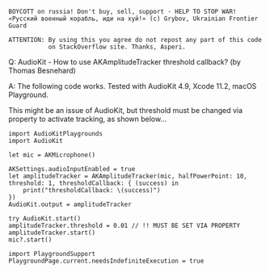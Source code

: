 ```
BOYCOTT on russia! Don't buy, sell, support - HELP TO STOP WAR!
«Русский военный корабль, иди на хуй!» (c) Grybov, Ukrainian Frontier Guard

ATTENTION: By using this you agree do not repost any part of this code
           on StackOverflow site. Thanks, Asperi.
```

Q: AudioKit - How to use AKAmplitudeTracker threshold callback? (by Thomas Besnehard)

A: The following code works. Tested with AudioKit 4.9, Xcode 11.2, macOS Playground.

This might be an issue of AudioKit, but threshold must be changed via property to activate tracking, as shown below...

    import AudioKitPlaygrounds
    import AudioKit
    
    let mic = AKMicrophone()
    
    AKSettings.audioInputEnabled = true
    let amplitudeTracker = AKAmplitudeTracker(mic, halfPowerPoint: 10, threshold: 1, thresholdCallback: { (success) in
        print("thresholdCallback: \(success)")
    })
    AudioKit.output = amplitudeTracker
    
    try AudioKit.start()
    amplitudeTracker.threshold = 0.01 // !! MUST BE SET VIA PROPERTY
    amplitudeTracker.start()
    mic?.start()
    
    import PlaygroundSupport
    PlaygroundPage.current.needsIndefiniteExecution = true


